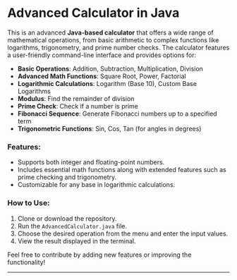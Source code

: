 # Advanced Calculator in Java

This is an advanced **Java-based calculator** that offers a wide range of mathematical operations, from basic arithmetic to complex functions like logarithms, trigonometry, and prime number checks. The calculator features a user-friendly command-line interface and provides options for:

- **Basic Operations**: Addition, Subtraction, Multiplication, Division
- **Advanced Math Functions**: Square Root, Power, Factorial
- **Logarithmic Calculations**: Logarithm (Base 10), Custom Base Logarithms
- **Modulus**: Find the remainder of division
- **Prime Check**: Check if a number is prime
- **Fibonacci Sequence**: Generate Fibonacci numbers up to a specified term
- **Trigonometric Functions**: Sin, Cos, Tan (for angles in degrees)

### Features:
- Supports both integer and floating-point numbers.
- Includes essential math functions along with extended features such as prime checking and trigonometry.
- Customizable for any base in logarithmic calculations.

### How to Use:
1. Clone or download the repository.
2. Run the `AdvancedCalculator.java` file.
3. Choose the desired operation from the menu and enter the input values.
4. View the result displayed in the terminal.

Feel free to contribute by adding new features or improving the functionality!

---



